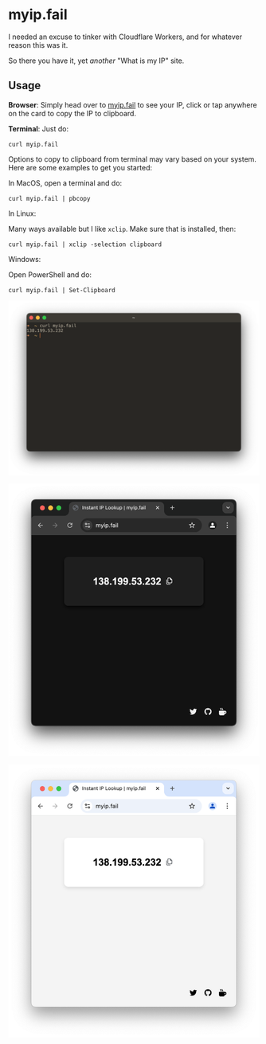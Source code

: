 # myip.fail

I needed an excuse to tinker with Cloudflare Workers, and for whatever reason this was it.

So there you have it, yet *another* "What is my IP" site.

## Usage

**Browser**:
Simply head over to [myip.fail](https://myip.fail) to see your IP, click or tap anywhere on the card to copy the IP to clipboard.

**Terminal**:
Just do:

```
curl myip.fail
```

Options to copy to clipboard from terminal may vary based on your system. Here are some examples to get you started:

In MacOS, open a terminal and do:

```
curl myip.fail | pbcopy
```

In Linux:

Many ways available but I like `xclip`. Make sure that is installed, then:

```
curl myip.fail | xclip -selection clipboard
```

Windows:

Open PowerShell and do:

```
curl myip.fail | Set-Clipboard
```

![Screenshot](./curl.png)

![Screenshot](./darkmode.png)

![Screenshot](./lightmode.png)